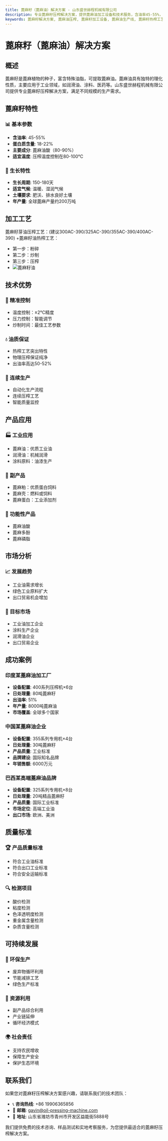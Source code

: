 ```yaml
---
title: 蓖麻籽（蓖麻油）解决方案 - 山东盛世赫程机械有限公司
description: 专业蓖麻籽压榨解决方案，提供蓖麻油加工设备和技术服务，含油率45-55%，富含蓖麻油酸，采用热榨工艺保证出油率，满足工业润滑油和涂料原料需求。
keywords: 蓖麻籽解决方案, 蓖麻油压榨, 蓖麻籽加工设备, 蓖麻油生产线, 蓖麻籽热榨工艺, 蓖麻籽压榨机, 蓖麻油提取, 蓖麻籽油料加工, 蓖麻油压榨设备, 工业润滑油
---
```


# 蓖麻籽（蓖麻油）解决方案

## 概述

蓖麻籽是蓖麻植物的种子，富含特殊油脂，可提取蓖麻油。蓖麻油具有独特的理化性质，主要应用于工业领域，如润滑油、涂料、医药等。山东盛世赫程机械有限公司提供专业蓖麻籽压榨解决方案，满足不同规模的生产需求。

## 蓖麻籽特性

### 📊 基本参数
- **含油率**: 45-55%
- **蛋白质含量**: 18-22%
- **主要成分**: 蓖麻油酸（80-90%）
- **适宜温度**: 压榨温度控制在80-100℃

### 🌱 生长特性
- **生长周期**: 150-180天
- **适宜气候**: 温暖、湿润气候
- **土壤要求**: 肥沃、排水良好土壤
- **年产量**: 全球蓖麻产量约200万吨

## 加工工艺
蓖麻籽芽油压榨工艺：(建议300AC-390/325AC-390/355AC-390/400AC-390)
 +蓖麻籽油热榨工艺：
 + 第一步：粉碎
 + 第二步：炒制
 + 第三步：压榨
 + ![蓖麻籽油](/images/蓖麻子热榨工艺_Hot%20pressing%20process%20of%20castor%20seeds_png.png)

## 技术优势

### 🎯 精准控制
- 温度控制：±2℃精度
- 压力控制：智能调节
- 炒制时间：最佳工艺参数

### 💧 油质保证
- 热榨工艺突出特性
- 物理压榨保证纯净
- 出油率高达50-52%

### 🔄 连续生产
- 自动化生产流程
- 连续压榨工艺
- 智能质量监控

## 产品应用

### 🏭 工业应用
- 蓖麻油：优质工业油
- 润滑油：机械润滑
- 涂料原料：油漆生产

### 🥛 副产品
- 蓖麻粕：优质蛋白饲料
- 蓖麻壳：燃料或饲料
- 蓖麻蛋白：工业添加剂

### 💊 功能性产品
- 蓖麻油酸
- 蓖麻多酚
- 蓖麻磷脂

## 市场分析

### 📈 发展趋势
- 工业油需求增长
- 绿色工业原料扩大
- 出口贸易机会增加

### 🎯 目标市场
- 工业油加工企业
- 涂料生产企业
- 润滑油企业
- 出口贸易企业

## 成功案例

### 印度某蓖麻油加工厂
- **设备配置**: 400系列压榨机×6台
- **日处理量**: 80吨蓖麻籽
- **出油率**: 51%
- **年产量**: 8000吨蓖麻油
- **市场覆盖**: 全球多个国家

### 中国某蓖麻油企业
- **设备配置**: 355系列专用机×4台
- **日处理量**: 30吨蓖麻籽
- **产品质量**: 工业标准
- **品牌建设**: 国际知名品牌
- **年销售额**: 6000万元

### 巴西某高端蓖麻油品牌
- **设备配置**: 325系列专用机×8台
- **日处理量**: 20吨精品蓖麻籽
- **产品质量**: 国际工业标准
- **市场定位**: 高端工业油
- **出口市场**: 欧洲、美洲

## 质量标准

### 🏆 产品质量标准
- 符合工业油标准
- 符合出口工业标准
- 符合安全运输标准

### 🔍 检测项目
- 酸价检测
- 粘度检测
- 色泽透明度检测
- 重金属含量检测
- 杂质含量检测

## 可持续发展

### 🌱 环保生产
- 废弃物循环利用
- 节能减排工艺
- 绿色生产标准

### 🔄 资源利用
- 副产品综合利用
- 产业链延伸
- 循环经济模式

### 🌍 社会责任
- 支持农民增收
- 保障生产安全
- 保护生态环境

## 联系我们

如果您对蓖麻籽压榨解决方案感兴趣，请联系我们的技术团队：

- 📞 **咨询热线**: +86 19906365856
- 📧 **邮箱**: gavin@oil-pressing-machine.com
- 📍 **地址**: 山东省潍坊市青州市开发区益能街5888号

我们提供免费的技术咨询、样品测试和实地考察服务，为您提供最适合的蓖麻籽压榨解决方案。
